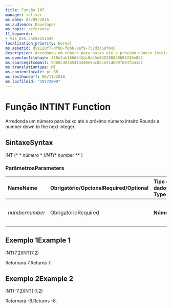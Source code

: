 ```yaml
---
title: Função INT
manager: soliver
ms.date: 03/09/2015
ms.audience: Developer
ms.topic: reference
f1_keywords:
- Vis_DSS.chm82251447
localization_priority: Normal
ms.assetid: d51120f7-df80-f0bb-8af9-751d3c59f045
description: Arredonda um número para baixo até o próximo número inteiro.
ms.openlocfilehash: 4f8e2ab1666642dc8d45e035288820696740e832
ms.sourcegitcommit: 9d60cd82b5413446e5bc8ace2cd689f683fb41a7
ms.translationtype: MT
ms.contentlocale: pt-BR
ms.lasthandoff: 06/11/2018
ms.locfileid: "19772099"
---
```

# <a name="int-function"></a><span data-ttu-id="ea196-103">Função INT</span><span class="sxs-lookup"><span data-stu-id="ea196-103">INT Function</span></span>

<span data-ttu-id="ea196-104">Arredonda um número para baixo até o próximo número inteiro.</span><span class="sxs-lookup"><span data-stu-id="ea196-104">Rounds a number down to the next integer.</span></span>
  
## <a name="syntax"></a><span data-ttu-id="ea196-105">Sintaxe</span><span class="sxs-lookup"><span data-stu-id="ea196-105">Syntax</span></span>

<span data-ttu-id="ea196-106">INT (* * *número* * *)</span><span class="sxs-lookup"><span data-stu-id="ea196-106">INT(** *number* ** )</span></span> 
  
### <a name="parameters"></a><span data-ttu-id="ea196-107">Parâmetros</span><span class="sxs-lookup"><span data-stu-id="ea196-107">Parameters</span></span>

|<span data-ttu-id="ea196-108">**Name**</span><span class="sxs-lookup"><span data-stu-id="ea196-108">**Name**</span></span>|<span data-ttu-id="ea196-109">**Obrigatório/Opcional**</span><span class="sxs-lookup"><span data-stu-id="ea196-109">**Required/Optional**</span></span>|<span data-ttu-id="ea196-110">**Tipo de dados**</span><span class="sxs-lookup"><span data-stu-id="ea196-110">**Data Type**</span></span>|<span data-ttu-id="ea196-111">**Descrição**</span><span class="sxs-lookup"><span data-stu-id="ea196-111">**Description**</span></span>|
|:-----|:-----|:-----|:-----|
| <span data-ttu-id="ea196-112">_number_</span><span class="sxs-lookup"><span data-stu-id="ea196-112">_number_</span></span> <br/> |<span data-ttu-id="ea196-113">Obrigatório</span><span class="sxs-lookup"><span data-stu-id="ea196-113">Required</span></span>  <br/> |<span data-ttu-id="ea196-114">**Número**</span><span class="sxs-lookup"><span data-stu-id="ea196-114">**Number**</span></span> <br/> |<span data-ttu-id="ea196-115">O número a ser arredondado para baixo.</span><span class="sxs-lookup"><span data-stu-id="ea196-115">The number to round down.</span></span>  <br/> |
   
## <a name="example-1"></a><span data-ttu-id="ea196-116">Exemplo 1</span><span class="sxs-lookup"><span data-stu-id="ea196-116">Example 1</span></span>

<span data-ttu-id="ea196-117">INT(7.2)</span><span class="sxs-lookup"><span data-stu-id="ea196-117">INT(7.2)</span></span>
  
<span data-ttu-id="ea196-118">Retornará 7.</span><span class="sxs-lookup"><span data-stu-id="ea196-118">Returns 7.</span></span>
  
## <a name="example-2"></a><span data-ttu-id="ea196-119">Exemplo 2</span><span class="sxs-lookup"><span data-stu-id="ea196-119">Example 2</span></span>

<span data-ttu-id="ea196-120">INT(-7.2)</span><span class="sxs-lookup"><span data-stu-id="ea196-120">INT(-7.2)</span></span>
  
<span data-ttu-id="ea196-121">Retornará -8.</span><span class="sxs-lookup"><span data-stu-id="ea196-121">Returns -8.</span></span>
  

